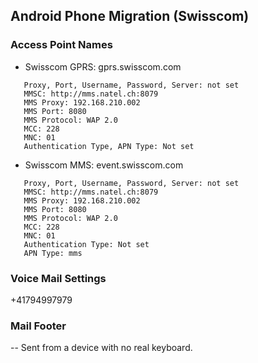 ## Android Phone Migration (Swisscom) ##

### Access Point Names ###
  * Swisscom GPRS: gprs.swisscom.com
```
   Proxy, Port, Username, Password, Server: not set
   MMSC: http://mms.natel.ch:8079
   MMS Proxy: 192.168.210.002
   MMS Port: 8080
   MMS Protocol: WAP 2.0
   MCC: 228
   MNC: 01
   Authentication Type, APN Type: Not set
```
  * Swisscom MMS: event.swisscom.com
```
   Proxy, Port, Username, Password, Server: not set
   MMSC: http://mms.natel.ch:8079
   MMS Proxy: 192.168.210.002
   MMS Port: 8080
   MMS Protocol: WAP 2.0
   MCC: 228
   MNC: 01
   Authentication Type: Not set
   APN Type: mms
```

### Voice Mail Settings ###
+41794997979

### Mail Footer ###
--
Sent from a device with no real keyboard.
